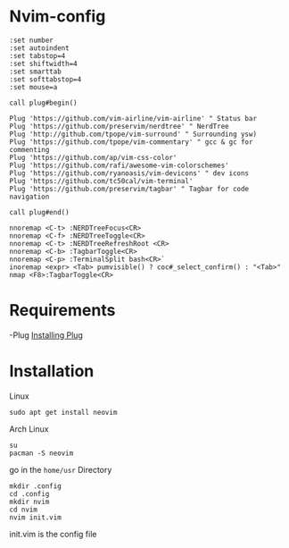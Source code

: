 # Nvim-config

```
:set number
:set autoindent
:set tabstop=4
:set shiftwidth=4
:set smarttab
:set softtabstop=4
:set mouse=a

call plug#begin()

Plug 'https://github.com/vim-airline/vim-airline' " Status bar
Plug 'https://github.com/preservim/nerdtree' " NerdTree
Plug 'http://github.com/tpope/vim-surround' " Surrounding ysw)
Plug 'https://github.com/tpope/vim-commentary' " gcc & gc for commenting
Plug 'https://github.com/ap/vim-css-color'
Plug 'https://github.com/rafi/awesome-vim-colorschemes'
Plug 'https://github.com/ryanoasis/vim-devicons' " dev icons
Plug 'https://github.com/tc50cal/vim-terminal'
Plug 'https://github.com/preservim/tagbar' " Tagbar for code navigation

call plug#end()

nnoremap <C-t> :NERDTreeFocus<CR>
nnoremap <C-f> :NERDTreeToggle<CR>
nnoremap <C-t> :NERDTreeRefreshRoot <CR>
nnoremap <C-b> :TagbarToggle<CR>
nnoremap <C-p> :TerminalSplit bash<CR>`
inoremap <expr> <Tab> pumvisible() ? coc#_select_confirm() : "<Tab>"
nmap <F8>:TagbarToggle<CR>
```

# Requirements
-Plug
[Installing Plug](https://github.com/junegunn/vim-plug)

# Installation
Linux
```
sudo apt get install neovim
```
Arch Linux
```
su
pacman -S neovim
```
go in the ```home/usr``` Directory 
```
mkdir .config
cd .config
mkdir nvim
cd nvim
nvim init.vim
```
init.vim is the config file
